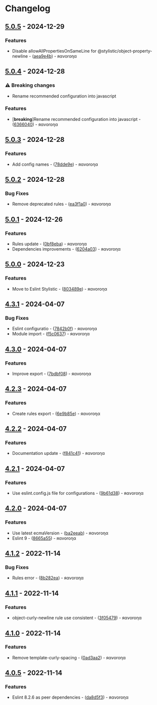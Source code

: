 # Changelog

## [5.0.5](https://github.com/ravorona/eslint-config/compare/5.0.4...5.0.5) - 2024-12-29

### Features

- Disable allowAllPropertiesOnSameLine for @stylistic/object-property-newline - ([aea9e4b](https://github.com/ravorona/eslint-config/commit/aea9e4b4ce0deefa754130b5b7377e9d96eb980c)) - яαvoroηα

## [5.0.4](https://github.com/ravorona/eslint-config/compare/5.0.3...5.0.4) - 2024-12-28

### ⚠ Breaking changes

- Rename recommended configuration into javascript

### Features

-  [**breaking**]Rename recommended configuration into javascript - ([6366040](https://github.com/ravorona/eslint-config/commit/63660400be65e3ac528d1709e48b1f1f7ade3095)) - яαvoroηα

## [5.0.3](https://github.com/ravorona/eslint-config/compare/5.0.2...5.0.3) - 2024-12-28

### Features

- Add config names - ([78dde9e](https://github.com/ravorona/eslint-config/commit/78dde9e34494eb18b413df088c7a9cef3ad8bbe6)) - яαvoroηα

## [5.0.2](https://github.com/ravorona/eslint-config/compare/5.0.1...5.0.2) - 2024-12-28

### Bug Fixes

- Remove deprecated rules - ([ea3f1a0](https://github.com/ravorona/eslint-config/commit/ea3f1a0647fe003143ae12fb64a8246731b468dd)) - яαvoroηα

## [5.0.1](https://github.com/ravorona/eslint-config/compare/5.0.0...5.0.1) - 2024-12-26

### Features

- Rules update - ([0bf8eba](https://github.com/ravorona/eslint-config/commit/0bf8ebad60a1e1e4c283f4eaf2b803b94537dde1)) - яαvoroηα
- Dependencies improvements - ([6204a03](https://github.com/ravorona/eslint-config/commit/6204a03d9e84a3657887df4e680139bd10423f27)) - яαvoroηα

## [5.0.0](https://github.com/ravorona/eslint-config/compare/4.3.1...5.0.0) - 2024-12-23

### Features

- Move to Eslint Stylistic - ([803489e](https://github.com/ravorona/eslint-config/commit/803489e3eac78887807d6ec4bdcd536558631d4e)) - яαvoroηα

## [4.3.1](https://github.com/ravorona/eslint-config/compare/4.3.0...4.3.1) - 2024-04-07

### Bug Fixes

- Eslint configuratio - ([7842b0f](https://github.com/ravorona/eslint-config/commit/7842b0f2290453c930397d04bcd6c363491ac62c)) - яαvoroηα
- Module import - ([f5c0637](https://github.com/ravorona/eslint-config/commit/f5c063729c7b392b1d830b496fb70fc7c7af1514)) - яαvoroηα

## [4.3.0](https://github.com/ravorona/eslint-config/compare/4.2.3...4.3.0) - 2024-04-07

### Features

- Improve export - ([7bdbf08](https://github.com/ravorona/eslint-config/commit/7bdbf08d86fe102e946a66c5c2c28bc23495d351)) - яαvoroηα

## [4.2.3](https://github.com/ravorona/eslint-config/compare/4.2.2...4.2.3) - 2024-04-07

### Features

- Create rules export - ([6e9b85e](https://github.com/ravorona/eslint-config/commit/6e9b85e114062f76926f6e8638dea88756e5aed8)) - яαvoroηα

## [4.2.2](https://github.com/ravorona/eslint-config/compare/4.2.1...4.2.2) - 2024-04-07

### Features

- Documentation update - ([f841c41](https://github.com/ravorona/eslint-config/commit/f841c410c8fcec3a9cff4a54a225ec021e8a7b27)) - яαvoroηα

## [4.2.1](https://github.com/ravorona/eslint-config/compare/4.2.0...4.2.1) - 2024-04-07

### Features

- Use eslint.config.js file for configurations - ([9b61d38](https://github.com/ravorona/eslint-config/commit/9b61d38c92bdc0b6d03905d95719a7fe7638e5e7)) - яαvoroηα

## [4.2.0](https://github.com/ravorona/eslint-config/compare/4.1.2...4.2.0) - 2024-04-07

### Features

- Use latest ecmaVersion - ([ba2eeab](https://github.com/ravorona/eslint-config/commit/ba2eeab11fe9f8ff0c00ab6522f013d326ea1240)) - яαvoroηα
- Eslint 9 - ([8665a55](https://github.com/ravorona/eslint-config/commit/8665a5527af4aeb9ce5ced966ef20e2938607c52)) - яαvoroηα

## [4.1.2](https://github.com/ravorona/eslint-config/compare/4.1.1...4.1.2) - 2022-11-14

### Bug Fixes

- Rules error - ([8b282ea](https://github.com/ravorona/eslint-config/commit/8b282ea672469bfdb7d36ba6a48be75554b8fba7)) - яαvoroηα

## [4.1.1](https://github.com/ravorona/eslint-config/compare/4.1.0...4.1.1) - 2022-11-14

### Features

- object-curly-newline rule use consistent - ([3f05479](https://github.com/ravorona/eslint-config/commit/3f05479a08fb6f6a39352a944d1737ceed9fecb9)) - яαvoroηα

## [4.1.0](https://github.com/ravorona/eslint-config/compare/4.0.5...4.1.0) - 2022-11-14

### Features

- Remove template-curly-spacing - ([0ad3aa2](https://github.com/ravorona/eslint-config/commit/0ad3aa21eb06c60c5b8e6b817af91e8a4e723d3f)) - яαvoroηα

## [4.0.5](https://github.com/ravorona/eslint-config/compare/4.0.4...4.0.5) - 2022-11-14

### Features

- Eslint 8.2.6 as peer dependencies - ([da8d5f3](https://github.com/ravorona/eslint-config/commit/da8d5f3773ebd25acd7bf943eab9dba04e05fc06)) - яαvoroηα

